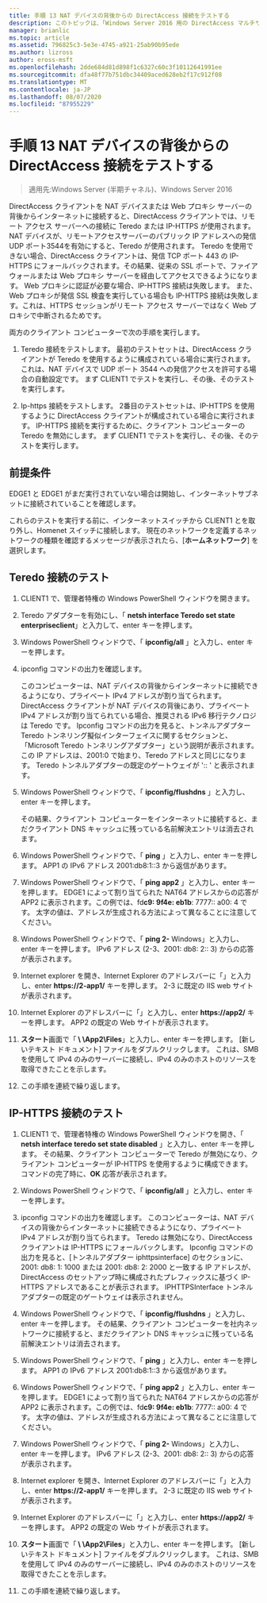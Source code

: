 ```yaml
---
title: 手順 13 NAT デバイスの背後からの DirectAccess 接続をテストする
description: このトピックは、「Windows Server 2016 用の DirectAccess マルチサイト展開のテストラボガイド」の一部です。
manager: brianlic
ms.topic: article
ms.assetid: 796825c3-5e3e-4745-a921-25ab90b95ede
ms.author: lizross
author: eross-msft
ms.openlocfilehash: 2dde684d81d898f1c6327c60c3f10112641991ee
ms.sourcegitcommit: dfa48f77b751dbc34409aced628eb2f17c912f08
ms.translationtype: MT
ms.contentlocale: ja-JP
ms.lasthandoff: 08/07/2020
ms.locfileid: "87955229"
---
```

# <a name="step-13-test-directaccess-connectivity-from-behind-a-nat-device"></a>手順 13 NAT デバイスの背後からの DirectAccess 接続をテストする

>適用先:Windows Server (半期チャネル)、Windows Server 2016

DirectAccess クライアントを NAT デバイスまたは Web プロキシ サーバーの背後からインターネットに接続すると、DirectAccess クライアントでは、リモート アクセス サーバーへの接続に Teredo または IP-HTTPS が使用されます。 NAT デバイスが、リモートアクセスサーバーのパブリック IP アドレスへの発信 UDP ポート3544を有効にすると、Teredo が使用されます。 Teredo を使用できない場合、DirectAccess クライアントは、発信 TCP ポート 443 の IP-HTTPS にフォールバックされます。その結果、従来の SSL ポートで、ファイアウォールまたは Web プロキシ サーバーを経由してアクセスできるようになります。 Web プロキシに認証が必要な場合、IP-HTTPS 接続は失敗します。 また、Web プロキシが発信 SSL 検査を実行している場合も IP-HTTPS 接続は失敗します。これは、HTTPS セッションがリモート アクセス サーバーではなく Web プロキシで中断されるためです。

両方のクライアント コンピューターで次の手順を実行します。

1. Teredo 接続をテストします。 最初のテストセットは、DirectAccess クライアントが Teredo を使用するように構成されている場合に実行されます。 これは、NAT デバイスで UDP ポート 3544 への発信アクセスを許可する場合の自動設定です。 まず CLIENT1 でテストを実行し、その後、そのテストを実行します。

2. Ip-https 接続をテストします。 2番目のテストセットは、IP-HTTPS を使用するように DirectAccess クライアントが構成されている場合に実行されます。 IP-HTTPS 接続を実行するために、クライアント コンピューターの Teredo を無効にします。 まず CLIENT1 でテストを実行し、その後、そのテストを実行します。

## <a name="prerequisites"></a>前提条件
EDGE1 と EDGE1 がまだ実行されていない場合は開始し、インターネットサブネットに接続されていることを確認します。

これらのテストを実行する前に、インターネットスイッチから CLIENT1 とを取り外し、Homenet スイッチに接続します。 現在のネットワークを定義するネットワークの種類を確認するメッセージが表示されたら、[**ホームネットワーク**] を選択します。

## <a name="test-teredo-connectivity"></a><a name="TeredoCLIENT1"></a>Teredo 接続のテスト

1. CLIENT1 で、管理者特権の Windows PowerShell ウィンドウを開きます。

2. Teredo アダプターを有効にし、「 **netsh interface Teredo set state enterpriseclient**」と入力して、enter キーを押します。

3. Windows PowerShell ウィンドウで、「 **ipconfig/all** 」と入力し、enter キーを押します。

4. ipconfig コマンドの出力を確認します。

   このコンピューターは、NAT デバイスの背後からインターネットに接続できるようになり、プライベート IPv4 アドレスが割り当てられます。 DirectAccess クライアントが NAT デバイスの背後にあり、プライベート IPv4 アドレスが割り当てられている場合、推奨される IPv6 移行テクノロジは Teredo です。 Ipconfig コマンドの出力を見ると、トンネルアダプター Teredo トンネリング擬似インターフェイスに関するセクションと、「Microsoft Teredo トンネリングアダプター」という説明が表示されます。この IP アドレスは、2001:0 で始まり、Teredo アドレスと同じになります。 Teredo トンネルアダプターの既定のゲートウェイが ':: ' と表示されます。

5. Windows PowerShell ウィンドウで、「 **ipconfig/flushdns** 」と入力し、enter キーを押します。

   その結果、クライアント コンピューターをインターネットに接続すると、まだクライアント DNS キャッシュに残っている名前解決エントリは消去されます。

6. Windows PowerShell ウィンドウで、「 **ping** 」と入力し、enter キーを押します。 APP1 の IPv6 アドレス 2001:db8:1::3 から返信があります。

7. Windows PowerShell ウィンドウで、「 **ping app2** 」と入力し、enter キーを押します。 EDGE1 によって割り当てられた NAT64 アドレスからの応答が APP2 に表示されます。この例では、fd**c9: 9f4e: eb1b**: 7777:: a00: 4 です。 太字の値は、アドレスが生成される方法によって異なることに注意してください。

8. Windows PowerShell ウィンドウで、「 **ping 2-** Windows」と入力し、enter キーを押します。 IPv6 アドレス (2-3、2001: db8: 2:: 3) からの応答が表示されます。

9. Internet explorer を開き、Internet Explorer のアドレスバーに「」と入力し、enter **https://2-app1/** キーを押します。 2-3 に既定の IIS web サイトが表示されます。

10. Internet Explorer のアドレスバーに「」と入力し、enter **https://app2/** キーを押します。 APP2 の既定の Web サイトが表示されます。

11. **スタート**画面で「<strong> \\ \App2\Files</strong>」と入力し、enter キーを押します。 [新しいテキスト ドキュメント] ファイルをダブルクリックします。 これは、SMB を使用して IPv4 のみのサーバーに接続し、IPv4 のみのホストのリソースを取得できたことを示します。

12. この手順を連続で繰り返します。

## <a name="test-ip-https-connectivity"></a><a name="IPHTTPS_CLIENT1"></a>IP-HTTPS 接続のテスト

1. CLIENT1 で、管理者特権の Windows PowerShell ウィンドウを開き、「 **netsh interface teredo set state disabled** 」と入力し、enter キーを押します。 その結果、クライアント コンピューターで Teredo が無効になり、クライアント コンピューターが IP-HTTPS を使用するように構成できます。 コマンドの完了時に、**OK** 応答が表示されます。

2. Windows PowerShell ウィンドウで、「 **ipconfig/all** 」と入力し、enter キーを押します。

3. ipconfig コマンドの出力を確認します。 このコンピューターは、NAT デバイスの背後からインターネットに接続できるようになり、プライベート IPv4 アドレスが割り当てられます。 Teredo は無効になり、DirectAccess クライアントは IP-HTTPS にフォールバックします。 Ipconfig コマンドの出力を見ると、[トンネルアダプター iphttpsinterface] のセクションに、2001: db8: 1: 1000 または 2001: db8: 2: 2000 と一致する IP アドレスが、DirectAccess のセットアップ時に構成されたプレフィックスに基づく IP-HTTPS アドレスであることが表示されます。 IPHTTPSInterface トンネルアダプターの既定のゲートウェイは表示されません。

4. Windows PowerShell ウィンドウで、「 **ipconfig/flushdns** 」と入力し、enter キーを押します。 その結果、クライアント コンピューターを社内ネットワークに接続すると、まだクライアント DNS キャッシュに残っている名前解決エントリは消去されます。

5. Windows PowerShell ウィンドウで、「 **ping** 」と入力し、enter キーを押します。 APP1 の IPv6 アドレス 2001:db8:1::3 から返信があります。

6. Windows PowerShell ウィンドウで、「 **ping app2** 」と入力し、enter キーを押します。 EDGE1 によって割り当てられた NAT64 アドレスからの応答が APP2 に表示されます。この例では、fd**c9: 9f4e: eb1b**: 7777:: a00: 4 です。 太字の値は、アドレスが生成される方法によって異なることに注意してください。

7. Windows PowerShell ウィンドウで、「 **ping 2-** Windows」と入力し、enter キーを押します。 IPv6 アドレス (2-3、2001: db8: 2:: 3) からの応答が表示されます。

8. Internet explorer を開き、Internet Explorer のアドレスバーに「」と入力し、enter **https://2-app1/** キーを押します。 2-3 に既定の IIS web サイトが表示されます。

9. Internet Explorer のアドレスバーに「」と入力し、enter **https://app2/** キーを押します。 APP2 の既定の Web サイトが表示されます。

10. **スタート**画面で「<strong> \\ \App2\Files</strong>」と入力し、enter キーを押します。 [新しいテキスト ドキュメント] ファイルをダブルクリックします。 これは、SMB を使用して IPv4 のみのサーバーに接続し、IPv4 のみのホストのリソースを取得できたことを示します。

11. この手順を連続で繰り返します。



